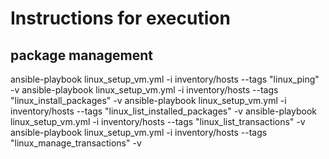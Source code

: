 # Instructions for execution


## package management
ansible-playbook linux_setup_vm.yml -i inventory/hosts --tags "linux_ping" -v
ansible-playbook linux_setup_vm.yml -i inventory/hosts --tags "linux_install_packages" -v
ansible-playbook linux_setup_vm.yml -i inventory/hosts --tags "linux_list_installed_packages" -v
ansible-playbook linux_setup_vm.yml -i inventory/hosts --tags "linux_list_transactions" -v
ansible-playbook linux_setup_vm.yml -i inventory/hosts --tags "linux_manage_transactions" -v
